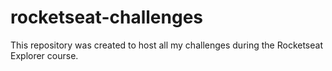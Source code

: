 # rocketseat-challenges
This repository was created to host all my challenges during the Rocketseat Explorer course.
